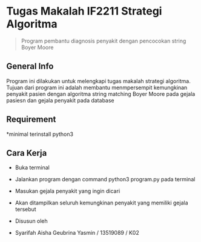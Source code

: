 # Tugas Makalah IF2211 Strategi Algoritma
> Program pembantu diagnosis penyakit dengan pencocokan string Boyer Moore

## General Info
Program ini dilakukan untuk melengkapi tugas makalah strategi algoritma. Tujuan dari program ini adalah membantu menmpersempit kemungkinan penyakit pasien dengan algoritma string matching Boyer Moore pada gejala pasiesn dan gejala penyakit pada database 

## Requirement
*minimal terinstall python3

## Cara Kerja
* Buka terminal
* Jalankan program dengan command python3 program.py pada terminal
* Masukan gejala penyakit yang ingin dicari
* Akan ditampilkan seluruh kemungkinan penyakit yang memiliki gejala tersebut

* Disusun oleh
* Syarifah Aisha Geubrina Yasmin / 13519089 / K02
